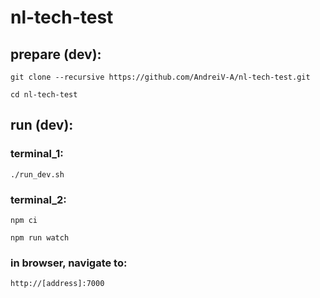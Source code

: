 # nl-tech-test

## prepare (dev):

`git clone --recursive https://github.com/AndreiV-A/nl-tech-test.git`

`cd nl-tech-test`

## run (dev):
### terminal_1:

`./run_dev.sh`

### terminal_2:

`npm ci`

`npm run watch`

### in browser, navigate to:

`http://[address]:7000`